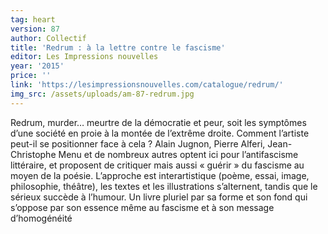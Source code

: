```yaml
---
tag: heart
version: 87
author: Collectif
title: 'Redrum : à la lettre contre le fascisme'
editor: Les Impressions nouvelles
year: '2015'
price: ''
link: 'https://lesimpressionsnouvelles.com/catalogue/redrum/'
img_src: /assets/uploads/am-87-redrum.jpg
---
```

Redrum, murder… meurtre de la démocratie et peur, soit les symptômes d’une société en proie à la montée de l’extrême droite. Comment l’artiste peut-il se positionner face à cela ? Alain Jugnon, Pierre Alferi, Jean-Christophe Menu et de nombreux autres optent ici pour l’antifascisme littéraire, et proposent de critiquer mais aussi « guérir » du fascisme au moyen de la poésie. L’approche est interartistique (poème, essai, image, philosophie, théâtre), les textes et les illustrations s’alternent, tandis que le sérieux succède à l’humour. Un livre pluriel par sa forme et son fond qui s’oppose par son essence même au fascisme et à son message d’homogénéité
